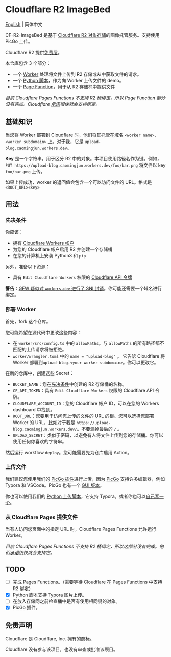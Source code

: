 # Cloudflare R2 ImageBed

[English](./README.md) | 简体中文

CF-R2-ImageBed 是基于 [Cloudflare R2 对象存储](https://developers.cloudflare.com/r2/)的图像托管服务。支持使用 PicGo 上传。

Cloudflare R2 提供[免费层](https://developers.cloudflare.com/r2/platform/pricing/)。


本仓库包含 3 个部分：

- 一个 [Worker](./worker) 处理将文件上传到 R2 存储或从中获取文件的请求。
- 一个 [Python 脚本](./uploader)，作为向 Worker 上传文件的 demo。
- 一个 [Page Function](./page-function)，用于从 R2 存储桶中提供文件

*目前 Cloudflare Pages Functions 不支持 R2 桶绑定，所以 Page Function 部分没有完成。Cloudflare [承诺](https://blog.cloudflare.com/cloudflare-pages-goes-full-stack/)很快就会支持绑定。*

## 基础知识

当您将 Worker 部署到 Cloudflare 时，他们将其托管在域名 `<worker name>.<worker subdomain>` 上。对于我，它是 `upload-blog.caomingjun.workers.dev`。

**Key** 是一个字符串，用于区分 R2 中的对象。本项目使用路径名作为键。例如，`PUT https://upload-blog.caomingjun.workers.dev/foo/bar.png` 将文件以 key `foo/bar.png` 上传。

如果上传成功，worker 的返回值会包含一个可以访问文件的 URL。格式是 `<ROOT_URL><key>`

## 用法

### 先决条件

你应该：

- 拥有 [Cloudflare Workers 帐户](https://dash.cloudflare.com/sign-up/workers)
- 为您的 Cloudflare 帐户启用 R2 并创建一个存储桶
- 在您的计算机上安装 Python3 和 `pip`

另外，准备以下资源：

- 具有 `Edit Cloudflare Workers` 权限的 [Cloudflare API 令牌](https://developers.cloudflare.com/workers/wrangler/cli-wrangler/authentication/)

**警告**：[GFW 疑似对 `workers.dev` 进行了 SNI 封锁](https://community.cloudflare.com/t/cloudflare-workers-suspected-of-being-blocked-in-china/382155)。你可能还需要一个域名进行绑定。

### 部署 Worker

首先，fork 这个仓库。

您可能希望在源代码中更改这些内容：

- 在 `worker/src/config.ts` 中的 `allowPaths`。与 `allowPaths` 的所有路径都不匹配的上传请求将被拒绝。
- `worker/wrangler.toml` 中的 `name = "upload-blog"` 。 它告诉 Cloudflare 将 Worker 部署到`upload-blog.<your worker subdomain>`。你可以更改它。

在新的仓库中，创建这些 Secret：

- `BUCKET_NAME`：您在[先决条件](#先决条件)中创建的 R2 存储桶的名称。
- `CF_API_TOKEN`：具有 `Edit Cloudflare Workers` 权限的 Cloudflare API 令牌。
- `CLOUDFLARE_ACCOUNT_ID`：您的 Cloudflare 帐户 ID，可以在您的 Workers dashboard 中找到。
- `ROOT_URL`：您要用于访问您上传的文件的 URL 的根。您可以选择您部署 Worker 的 URL，比如对于我是 `https://upload-blog.caomingjun.workers.dev/`。不要漏掉最后的 `/` 。
- `UPLOAD_SECRET`：类似于密码，以避免有人将文件上传到您的存储桶。你可以使用任何你喜欢的字符串。

然后运行 workflow `deploy`。您可能需要先为仓库启用 Action。

### 上传文件

我们建议您使用我们的 [PicGo 插件](https://github.com/cmj2002/picgo-CF-R2)进行上传，因为 [PicGo](https://github.com/PicGo/PicGo-Core) 支持许多编辑器，例如 Typora 和 VSCode。PicGo 也有一个 [GUI 版本](https://github.com/Molunerfinn/PicGo)。

你也可以使用我们的 [Python 上传脚本](./uploader)，它支持 Typora。或者你也可以[自己写一个](uploader/README_zh-cn.md#其他上传脚本)。

### 从 Cloudflare Pages 提供文件

当有人访问您页面中的指定 URL 时，Cloudflare Pages Functions 允许运行 Worker。

*目前 Cloudflare Pages Functions 不支持 R2 桶绑定，所以这部分没有完成。他们[承诺](https://blog.cloudflare.com/cloudflare-pages-goes-full-stack/)很快就会支持它。*

## TODO

- [ ] 完成 Pages Functions。（需要等待 Cloudflare 在 Pages Functions 中支持 R2 绑定）
- [x] Python 脚本支持 Typora 图片上传。
- [ ] 在放入存储同之前检查桶中是否有使用相同键的对象。
- [x] PicGo 插件。

## 免责声明

Cloudflare 是 Cloudflare, Inc. 拥有的商标。

Cloudflare 没有参与该项目，也没有审查或批准该项目。